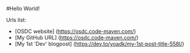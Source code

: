 #Hello World!

Urls list:
* [OSDC website] (https://osdc.code-maven.com/)
* [My GitHub URL] (https://osdc.code-maven.com/)
* [My 1st 'Dev' blogpost] (https://dev.to/yoadk/my-1st-post-title-558l/)
